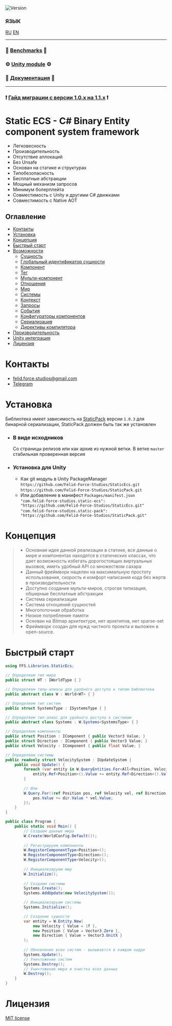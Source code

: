 ![Version](https://img.shields.io/badge/version-1.1.preview-blue.svg?style=for-the-badge)

### ЯЗЫК
[RU](./README_RU.md)
[EN](./README.md)
___
### 🚀 **[Benchmarks](https://gist.github.com/blackbone/6d254a684cf580441bf58690ad9485c3)** 🚀
### ⚙️ **[Unity module](https://github.com/Felid-Force-Studios/StaticEcs-Unity)** ⚙️
### 📖️ **[Документация](https://felid-force-studios.github.io/StaticEcs/ru/)** 📖️

___

### ❗️ **[Гайд миграции с версии 1.0.x на 1.1.x](https://felid-force-studios.github.io/StaticEcs/ru/migrationguide.html)** ❗️

# Static ECS - C# Binary Entity component system framework
- Легковесность
- Производительность
- Отсутствие аллокаций
- Без Unsafe
- Основан на статике и структурах
- Типобезопасность
- Бесплатные абстракции
- Мощный механизм запросов
- Минимум болерплейта
- Совместимость с Unity и другими C# движками
- Совместимость с Native AOT

## Оглавление
* [Контакты](#контакты)
* [Установка](#установка)
* [Концепция](#концепция)
* [Быстрый старт](#быстрый-старт)
* [Возможности](https://felid-force-studios.github.io/StaticEcs/ru/maintypes.html)
  * [Сущность](https://felid-force-studios.github.io/StaticEcs/ru/features/entity.html)
  * [Глобальный идентификатор сущности](https://felid-force-studios.github.io/StaticEcs/ru/features/gid.html)
  * [Компонент](https://felid-force-studios.github.io/StaticEcs/ru/features/component.html)
  * [Тег](https://felid-force-studios.github.io/StaticEcs/ru/features/tag.html)
  * [Мульти-компонент](https://felid-force-studios.github.io/StaticEcs/ru/features/multicomponent.html)
  * [Отношения](https://felid-force-studios.github.io/StaticEcs/ru/features/relations.html)
  * [Мир](https://felid-force-studios.github.io/StaticEcs/ru/features/world.html)
  * [Системы](https://felid-force-studios.github.io/StaticEcs/ru/features/systems.html)
  * [Контекст](https://felid-force-studios.github.io/StaticEcs/ru/features/context.html)
  * [Запросы](https://felid-force-studios.github.io/StaticEcs/ru/features/query.html)
  * [События](https://felid-force-studios.github.io/StaticEcs/ru/features/events.html)
  * [Конфигураторы компонентов](https://felid-force-studios.github.io/StaticEcs/ru/features/configs.html)
  * [Сериализация](https://felid-force-studios.github.io/StaticEcs/ru/features/serialization.html)
  * [Директивы компилятора](https://felid-force-studios.github.io/StaticEcs/ru/features/compilerdirectives.html)
* [Производительность](https://felid-force-studios.github.io/StaticEcs/ru/performance.html)
* [Unity интеграция](https://felid-force-studios.github.io/StaticEcs/ru/unityintegrations.html)
* [Лицензия](#лицензия)


# Контакты
* [felid.force.studios@gmail.com](mailto:felid.force.studios@gmail.com)
* [Telegram](https://t.me/felid_force_studios)

# Установка
Библиотека имеет зависимость на [StaticPack](https://github.com/Felid-Force-Studios/StaticPack) версии `1.0.3` для бинарной сериализации, StaticPack должен быть так же установлен
* ### В виде исходников
  Со страницы релизов или как архив из нужной ветки. В ветке `master` стабильная проверенная версия
* ### Установка для Unity
  - Как git модуль в Unity PackageManager     
    `https://github.com/Felid-Force-Studios/StaticEcs.git`  
    `https://github.com/Felid-Force-Studios/StaticPack.git`
  - Или добавление в манифест `Packages/manifest.json`  
    `"com.felid-force-studios.static-ecs": "https://github.com/Felid-Force-Studios/StaticEcs.git"`  
    `"com.felid-force-studios.static-pack": "https://github.com/Felid-Force-Studios/StaticPack.git"`

# Концепция
> - Основная идея данной реализации в статике, все данные о мире и компонентах находятся в статических классах, что дает возможность избегать дорогостоящих виртуальных вызовов, иметь удобный API со множеством сахара
> - Данный фреймворк нацелен на максимальную простоту использования, скорость и комфорт написания кода без жертв в производительности
> - Доступно создание мульти-миров, строгая типизация, обширные бесплатные абстракции
> - Система сериализации
> - Система отношений сущностей
> - Многопоточная обработка
> - Низкое потребление памяти
> - Основан на Bitmap архитектуре, нет архетипов, нет sparse-set
> - Фреймворк создан для нужд частного проекта и выложен в open-source.

# Быстрый старт
```csharp
using FFS.Libraries.StaticEcs;

// Определяем тип мира
public struct WT : IWorldType { }

// Определяем типы-алиасы для удобного доступа к типам библиотеки
public abstract class W : World<WT> { }

// Определяем тип систем
public struct SystemsType : ISystemsType { }

// Определяем тип-алиас для удобного доступа к системам
public abstract class Systems : W.Systems<SystemsType> { }

// Определяем компоненты
public struct Position : IComponent { public Vector3 Value; }
public struct Direction : IComponent { public Vector3 Value; }
public struct Velocity : IComponent { public float Value; }

// Определяем системы
public readonly struct VelocitySystem : IUpdateSystem {
    public void Update() {
        foreach (var entity in W.QueryEntities.For<All<Position, Velocity, Direction>>()) {
            entity.Ref<Position>().Value += entity.Ref<Direction>().Value * entity.Ref<Velocity>().Value;
        }
        
        // Или
        W.Query.For((ref Position pos, ref Velocity vel, ref Direction dir) => {
            pos.Value += dir.Value * vel.Value;
        });
    }
}

public class Program {
    public static void Main() {
        // Создаем данные мира
        W.Create(WorldConfig.Default());
        
        // Регистрируем компоненты
        W.RegisterComponentType<Position>();
        W.RegisterComponentType<Direction>();
        W.RegisterComponentType<Velocity>();
        
        // Инициализируем мир
        W.Initialize();
        
        // Создаем системы
        Systems.Create();
        Systems.AddUpdate(new VelocitySystem());

        // Инициализируем системы
        Systems.Initialize();

        // Создание сущности
        var entity = W.Entity.New(
            new Velocity { Value = 1f },
            new Position { Value = Vector3.Zero },
            new Direction { Value = Vector3.UnitX }
        );
        
        // Обновление всех систем - вызывается в каждом кадре
        Systems.Update();
        // Уничтожение систем
        Systems.Destroy();
        // Уничтожение мира и очистка всех данных
        W.Destroy();
    }
}
```

# Лицензия
[MIT license](https://github.com/Felid-Force-Studios/StaticEcs/blob/master/LICENSE.md)

